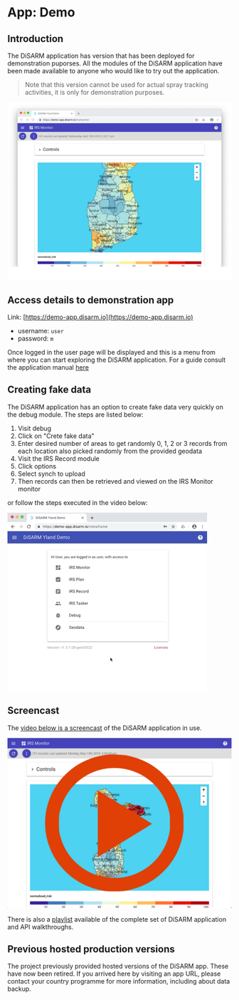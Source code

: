 # App: Demo

## Introduction

The DiSARM application has version that has been deployed for demonstration puporses. All the modules of the DiSARM application have been made available to anyone who would like to try out the application.

> Note that this version cannot be used for actual spray tracking activities, it is only for demonstration purposes.

![](../.gitbook/assets/home.png)

## Access details to demonstration app

Link: [https://demo-app.disarm.io](https://demo-app.disarm.io)

* username: `user`
* password: `m`

Once logged in the user page will be displayed and this is a menu from where you can start exploring the DiSARM application. For a guide consult the application manual [here](./)

## Creating fake data

The DiSARM application has an option to create fake data very quickly on the debug module. The steps are listed below:

1. Visit debug
2. Click on "Crete fake data"
3. Enter desired number of areas to get randomly 0, 1, 2 or 3 records from each location also picked randomly from the provided geodata
4. Visit the IRS Record module
5. Click options
6. Select synch to upload
7. Then records can then be retrieved and viewed on the IRS Monitor monitor  

or follow the steps executed in the video below:

![](../.gitbook/assets/quickrecords.gif)

## Screencast

The [video below is a screencast](https://www.youtube.com/watch?v=aOSJMg_omIA&list=PLjdoHmpUzEOfHg_WCs9UBFJYdvs1DWKHQ&index=2&t=0s) of the DiSARM application in use.

[![](../.gitbook/assets/videoicon.jpg)](https://www.youtube.com/watch?v=aOSJMg_omIA&list=PLjdoHmpUzEOfHg_WCs9UBFJYdvs1DWKHQ&index=2&t=10s)

There is also a [playlist](https://www.youtube.com/playlist?list=PLjdoHmpUzEOfHg_WCs9UBFJYdvs1DWKHQ) available of the complete set of DiSARM application and API walkthroughs.

## Previous hosted production versions

The project previously provided hosted versions of the DiSARM app. These have now been retired. If you arrived here by visiting an app URL, please contact your country programme for more information, including about data backup.

